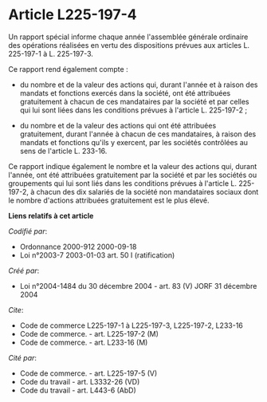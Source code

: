 # Article L225-197-4

Un rapport spécial informe chaque année l'assemblée générale ordinaire des opérations réalisées en vertu des dispositions
prévues aux articles L. 225-197-1 à L. 225-197-3.

Ce rapport rend également compte :

- du nombre et de la valeur des actions qui, durant l'année et à raison des mandats et fonctions exercés dans la société, ont
été attribuées gratuitement à chacun de ces mandataires par la société et par celles qui lui sont liées dans les conditions
prévues à l'article L. 225-197-2 ;

- du nombre et de la valeur des actions qui ont été attribuées gratuitement, durant l'année à chacun de ces mandataires, à
raison des mandats et fonctions qu'ils y exercent, par les sociétés contrôlées au sens de l'article L. 233-16.

Ce rapport indique également le nombre et la valeur des actions qui, durant l'année, ont été attribuées gratuitement par la
société et par les sociétés ou groupements qui lui sont liés dans les conditions prévues à l'article L. 225-197-2, à chacun
des dix salariés de la société non mandataires sociaux dont le nombre d'actions attribuées gratuitement est le plus élevé.

**Liens relatifs à cet article**

_Codifié par_:

  - Ordonnance 2000-912 2000-09-18
  - Loi n°2003-7 2003-01-03 art. 50 I (ratification)

_Créé par_:

  - Loi n°2004-1484 du 30 décembre 2004 - art. 83 (V) JORF 31 décembre 2004

_Cite_:

  - Code de commerce L225-197-1 à L225-197-3, L225-197-2, L233-16
  - Code de commerce. - art. L225-197-2 (M)
  - Code de commerce. - art. L233-16 (M)

_Cité par_:

  - Code de commerce. - art. L225-197-5 (V)
  - Code du travail - art. L3332-26 (VD)
  - Code du travail - art. L443-6 (AbD)
